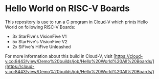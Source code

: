 # Hello World on RISC-V Boards
This repository is use to run a C program in [Cloud-V](https://cloud-v.co:8443/view/Demo%20builds/job/Hello%20World%20All%20Boards/) which prints Hello World on following RISC-V Boards:
- 3x StarFive's VisionFive V1
- 5x StarFive's VisionFive V2
- 2x SiFive's HiFive Unleashed

For more information about this build in Cloud-V, visit [https://cloud-v.co:8443/view/Demo%20builds/job/Hello%20World%20All%20Boards/](https://cloud-v.co:8443/view/Demo%20builds/job/Hello%20World%20All%20Boards/)
